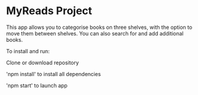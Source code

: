 # MyReads Project

This app allows you to categorise books on three shelves, with the option to move them between shelves. You can also search for and add additional books.

To install and run:

Clone or download repository

'npm install' to install all dependencies

'npm start' to launch app 
